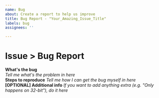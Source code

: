 ```yaml
---
name: Bug
about: Create a report to help us improve
title: Bug Report - "Your_Amazing_Issue_Title"
labels: bug
assignees: ''

---
```


# Issue > Bug Report
**What's the bug**  
*Tell me what's the problem in here*  
**Steps to reproduce**
*Tell me how I can get the bug myself in here*
**[OPTIONAL] Additional info**
*If you want to add anything extra (e.g. "Only happens on 32-bit"), do it here*
